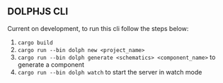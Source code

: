 ## DOLPHJS CLI

Current on development, to run this cli follow the steps below:

1. `cargo build`
2. `cargo run --bin dolph new <project_name>`
3. `cargo run --bin dolph generate <schematics> <component_name>` to generate a component
4. `cargo run --bin dolph watch` to start the server in watch mode